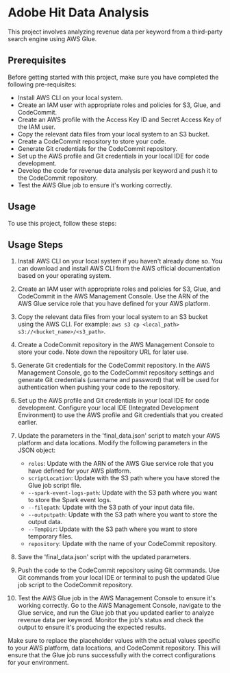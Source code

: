 # Adobe Hit Data Analysis

This project involves analyzing revenue data per keyword from a third-party search engine using AWS Glue.

## Prerequisites
Before getting started with this project, make sure you have completed the following pre-requisites:

- Install AWS CLI on your local system.
- Create an IAM user with appropriate roles and policies for S3, Glue, and CodeCommit.
- Create an AWS profile with the Access Key ID and Secret Access Key of the IAM user.
- Copy the relevant data files from your local system to an S3 bucket.
- Create a CodeCommit repository to store your code.
- Generate Git credentials for the CodeCommit repository.
- Set up the AWS profile and Git credentials in your local IDE for code development.
- Develop the code for revenue data analysis per keyword and push it to the CodeCommit repository.
- Test the AWS Glue job to ensure it's working correctly.

## Usage
To use this project, follow these steps:

## Usage Steps

1. Install AWS CLI on your local system if you haven't already done so. You can download and install AWS CLI from the AWS official documentation based on your operating system.

2. Create an IAM user with appropriate roles and policies for S3, Glue, and CodeCommit in the AWS Management Console. Use the ARN of the AWS Glue service role that you have defined for your AWS platform.

3. Copy the relevant data files from your local system to an S3 bucket using the AWS CLI. For example: `aws s3 cp <local_path> s3://<bucket_name>/<s3_path>`.

4. Create a CodeCommit repository in the AWS Management Console to store your code. Note down the repository URL for later use.

5. Generate Git credentials for the CodeCommit repository. In the AWS Management Console, go to the CodeCommit repository settings and generate Git credentials (username and password) that will be used for authentication when pushing your code to the repository.

6. Set up the AWS profile and Git credentials in your local IDE for code development. Configure your local IDE (Integrated Development Environment) to use the AWS profile and Git credentials that you created earlier.

7. Update the parameters in the 'final_data.json' script to match your AWS platform and data locations. Modify the following parameters in the JSON object:
   - `roles`: Update with the ARN of the AWS Glue service role that you have defined for your AWS platform.
   - `scriptLocation`: Update with the S3 path where you have stored the Glue job script file.
   - `--spark-event-logs-path`: Update with the S3 path where you want to store the Spark event logs.
   - `--filepath`: Update with the S3 path of your input data file.
   - `--outputpath`: Update with the S3 path where you want to store the output data.
   - `--TempDir`: Update with the S3 path where you want to store temporary files.
   - `repository`: Update with the name of your CodeCommit repository.

8. Save the 'final_data.json' script with the updated parameters.

9. Push the code to the CodeCommit repository using Git commands. Use Git commands from your local IDE or terminal to push the updated Glue job script to the CodeCommit repository.

10. Test the AWS Glue job in the AWS Management Console to ensure it's working correctly. Go to the AWS Management Console, navigate to the Glue service, and run the Glue job that you updated earlier to analyze revenue data per keyword. Monitor the job's status and check the output to ensure it's producing the expected results.

Make sure to replace the placeholder values with the actual values specific to your AWS platform, data locations, and CodeCommit repository. This will ensure that the Glue job runs successfully with the correct configurations for your environment.



 
